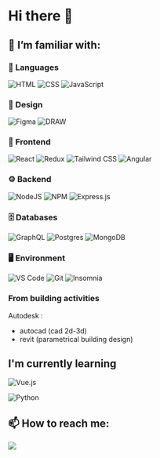 # Hi there 👋

<!--
**Jean-Charles-Audebert/Jean-Charles-Audebert** is a ✨ _special_ ✨ repository because its `README.md` (this file) appears on your GitHub profile.

Here are some ideas to get you started:

- 🌱 I’m currently learning ...
- 👯 I’m looking to collaborate on ...
- 🤔 I’m looking for help with ...
- 💬 Ask me about ...
- 😄 Pronouns: ...
- ⚡ Fun fact: ...
-->

## 🔭 I’m familiar with:

### 👅 Languages

![HTML](https://img.shields.io/badge/HTML-FF5733?style=for-the-badge&logo=html5&logoColor=white)
![CSS](https://img.shields.io/badge/CSS-2965F1?style=for-the-badge&logo=css3&logoColor=white)
![JavaScript](https://img.shields.io/badge/javascript-%23F7DF1E.svg?style=for-the-badge&logo=javascript&logoColor=black)

### 🎨 Design

![Figma](https://img.shields.io/badge/figma-%23F24E1E.svg?style=for-the-badge&logo=figma&logoColor=white) ![DRAW](https://img.shields.io/badge/draw-%23F08705.svg?style=for-the-badge&logo=diagrams.net&logoColor=white)

### 💺️ Frontend

![React](https://img.shields.io/badge/React-20232A?style=for-the-badge&logo=react&logoColor=61DAFB)
![Redux](https://img.shields.io/badge/Redux-593D88?style=for-the-badge&logo=redux&logoColor=white)
![Tailwind CSS](https://img.shields.io/badge/Tailwind_CSS-38B2AC?style=for-the-badge&logo=tailwind-css&logoColor=white)
![Angular](https://img.shields.io/badge/Angular-%23DD0031?style=for-the-badge&logo=angular&logoColor=white)


### ⚙️ Backend

![NodeJS](https://img.shields.io/badge/node_js-%23339933.svg?style=for-the-badge&logo=node.js&logoColor=white) ![NPM](https://img.shields.io/badge/NPM-%23000000.svg?style=for-the-badge&logo=npm&logoColor=white) 
![Express.js](https://img.shields.io/badge/express.js-%23404d59.svg?style=for-the-badge&logo=express&logoColor=%2361DAFB)


### 🗄 Databases

![GraphQL](https://img.shields.io/badge/graphql-%23E10098.svg?style=for-the-badge&logo=GraphQL&logoColor=white)
![Postgres](https://img.shields.io/badge/postgres-%23316192.svg?style=for-the-badge&logo=postgresql&logoColor=white) ![MongoDB](https://img.shields.io/badge/mongodb-%234ea94b.svg?style=for-the-badge&logo=mongodb&logoColor=white)

### 🖥️ Environment

![VS Code](https://img.shields.io/badge/visual_studio_code-%23007ACC.svg?style=for-the-badge&logo=visual-studio-code&logoColor=white)
![Git](https://img.shields.io/badge/git-%23F05032.svg?style=for-the-badge&logo=git&logoColor=white)
![Insomnia](https://img.shields.io/badge/insomia-%234000BF.svg?style=for-the-badge&logo=insomnia&logoColor=white)

### From building activities
Autodesk : 
- autocad (cad 2d-3d)
- revit (parametrical building design)

## I'm currently learning
![Vue.js](https://img.shields.io/badge/Vue.js-%234FC08D?style=for-the-badge&logo=Vue.js&logoColor=white)

![Python](https://img.shields.io/badge/python-%233776AB?style=for-the-badge&logo=python&logoColor=white)

## 📫 How to reach me:  

[<img src="https://img.shields.io/badge/LinkedIn-0077B5?style=for-the-badge&logo=linkedin&logoColor=white" />](https://www.linkedin.com/in/jean-charles-audebert)
